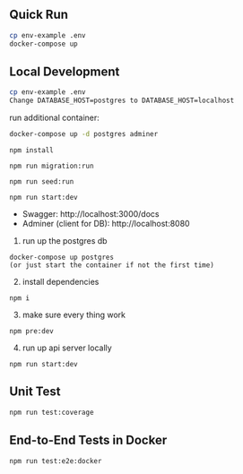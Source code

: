 ## Quick Run

```bash
cp env-example .env
docker-compose up
```

## Local Development

```bash
cp env-example .env
Change DATABASE_HOST=postgres to DATABASE_HOST=localhost
```

run additional container:
```bash 
docker-compose up -d postgres adminer
```

```
npm install

npm run migration:run

npm run seed:run

npm run start:dev
```

- Swagger: http://localhost:3000/docs
- Adminer (client for DB): http://localhost:8080





1. run up the postgres db
```
docker-compose up postgres
(or just start the container if not the first time)
```

2. install dependencies
```
npm i
```

3. make sure every thing work
```
npm pre:dev
```

4.  run up api server locally
```
npm run start:dev
```

## Unit Test
```bash
npm run test:coverage
```

## End-to-End Tests in Docker

```bash
npm run test:e2e:docker
```


